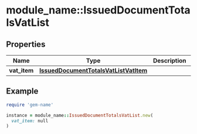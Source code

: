 # module_name::IssuedDocumentTotalsVatList

## Properties

| Name | Type | Description | Notes |
| ---- | ---- | ----------- | ----- |
| **vat_item** | [**IssuedDocumentTotalsVatListVatItem**](IssuedDocumentTotalsVatListVatItem.md) |  | [optional] |

## Example

```ruby
require 'gem-name'

instance = module_name::IssuedDocumentTotalsVatList.new(
  vat_item: null
)
```

